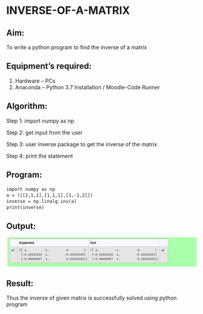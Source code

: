 # INVERSE-OF-A-MATRIX
## Aim:
To write a python program to find the inverse of a matrix
## Equipment’s required:
1. 	Hardware – PCs
2. 	Anaconda – Python 3.7 Installation / Moodle-Code Runner
## Algorithm:
Step 1: import numpy as np 

Step 2: get input from the user

Step 3: user inverse package to get the inverse of the matrix

Step 4: print the statement

## Program:
```
import numpy as np
a = ([[2,1,1],[1,1,1],[1,-1,2]])
inverse = np.linalg.inv(a)
print(inverse)
```
## Output:
![output](./pr.png)

## Result:
Thus the inverse of given matrix is successfully solved using python program

